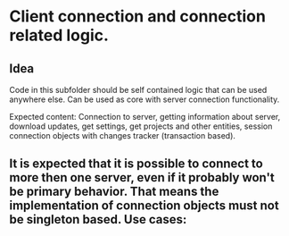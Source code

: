 # Client connection and connection related logic.

## Idea
Code in this subfolder should be self contained logic that can be used anywhere
else. Can be used as core with server connection functionality.

Expected content: Connection to server, getting information about server,
download updates, get settings, get projects and other entities, session
connection objects with changes tracker (transaction based).

It is expected that it is possible to connect to more then one server, even
if it probably won't be primary behavior. That means the implementation of
connection objects must not be singleton based.
Use cases:
-
